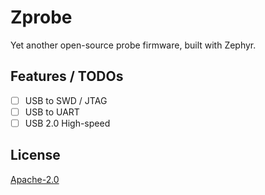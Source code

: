 Zprobe
==========

Yet another open-source probe firmware, built with Zephyr.

## Features / TODOs

- [ ] USB to SWD / JTAG
- [ ] USB to UART
- [ ] USB 2.0 High-speed

## License

[Apache-2.0](LICENSE)
